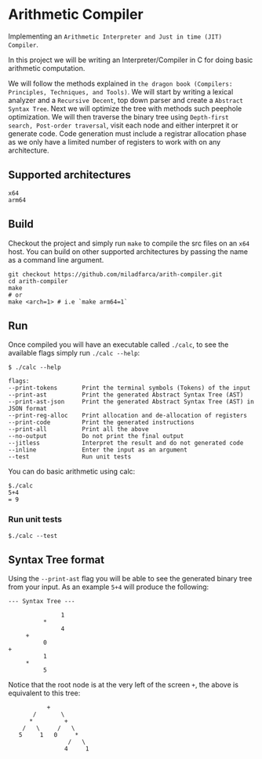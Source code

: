 # Arithmetic Compiler
Implementing an `Arithmetic Interpreter and Just in time (JIT) Compiler`.

In this project we will be writing an Interpreter/Compiler in C for doing basic
arithmetic computation.

We will follow the methods explained in `the dragon book (Compilers: Principles, Techniques, and Tools)`. 
We will start by writing a lexical analyzer and a `Recursive Decent`, top down parser and create a `Abstract Syntax Tree`.
Next we will optimize the tree with methods such peephole optimization. 
We will then traverse the binary tree using `Depth-first search, Post-order traversal`, visit each node and either interpret it or generate code. Code generation must include a registrar allocation phase as we only have a limited number of registers to work with on any architecture.

## Supported architectures
```
x64
arm64
```

## Build
Checkout the project and simply run `make` to compile the src files on an `x64` host.
You can build on other supported architectures by passing the name as a command line argument.
```
git checkout https://github.com/miladfarca/arith-compiler.git
cd arith-compiler
make
# or 
make <arch=1> # i.e `make arm64=1` 
```

## Run
Once compiled you will have an executable called `./calc`, to see the available flags simply run `./calc --help`:
```
$ ./calc --help

flags:
--print-tokens       Print the terminal symbols (Tokens) of the input
--print-ast          Print the generated Abstract Syntax Tree (AST)
--print-ast-json     Print the generated Abstract Syntax Tree (AST) in JSON format
--print-reg-alloc    Print allocation and de-allocation of registers
--print-code         Print the generated instructions
--print-all          Print all the above
--no-output          Do not print the final output
--jitless            Interpret the result and do not generated code
--inline             Enter the input as an argument
--test               Run unit tests
```
You can do basic arithmetic using calc:
```
$./calc 
5+4
= 9
```

### Run unit tests
```
$./calc --test
```

## Syntax Tree format
Using the `--print-ast` flag you will be able to see the generated binary tree from your input. As an example `5+4` will produce the following:
```
--- Syntax Tree ---

               1
          *
               4
     +
          0
+
          1
     *
          5
```

Notice that the root node is at the very left of the screen `+`, the above is equivalent to this tree:
```
           +
       /       \  
      *         +
    /   \     /   \
   5     1   0     * 
                 /   \
                4     1
```        
